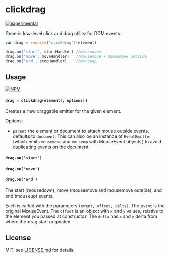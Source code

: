 # clickdrag

[![experimental](http://badges.github.io/stability-badges/dist/experimental.svg)](http://github.com/badges/stability-badges)

Generic low-level click and drag utility for DOM events.

```js
var drag = require('clickdrag')(element)

drag.on('start', startHandler) //mousedown
drag.on('move', moveHandler)   //mousemove + mousemove outside
drag.on('end', stopHandler)    //mouseup
```

## Usage

[![NPM](https://nodei.co/npm/clickdrag.png)](https://nodei.co/npm/clickdrag/)

#### `drag = clickdrag(element[, options])`

Creates a new draggable emitter for the given element.

Options:

- `parent` the element or document to attach mouse outside events, defaults to `document`. This can also be an instance of `EventEmitter` (which emits `mousemove` and `mouseup` with MouseEvent objects) to avoid duplicating events on the document.

#### `drag.on('start')`
#### `drag.on('move')`
#### `drag.on('end')`

The start (mousedown), move (mousemove and mousemove outside), and end (mouseup) events. 

Each is called with the parameters `(event, offset, delta)`. The `event` is the original MouseEvent. The `offset` is an object with `x` and `y` values, relative to the element you passed at constructor. The `delta` has `x` and `y` delta from where the drag start originated.

## License

MIT, see [LICENSE.md](http://github.com/mattdesl/clickdrag/blob/master/LICENSE.md) for details.
